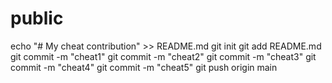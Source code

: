 # public
echo "# My cheat contribution" >> README.md
git init
git add README.md
git commit -m "cheat1"
git commit -m "cheat2"
git commit -m "cheat3"
git commit -m "cheat4"
git commit -m "cheat5"
git push origin main
